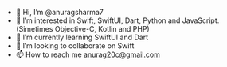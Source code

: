 - 👋 Hi, I’m @anuragsharma7
- 👀 I’m interested in Swift, SwiftUI, Dart, Python and JavaScript. (Simetimes Objective-C, Kotlin and PHP)
- 🌱 I’m currently learning SwiftUI and Dart
- 💞️ I’m looking to collaborate on Swift
- 📫 How to reach me anurag20c@gmail.com

<!---
anuragsharma7/anuragsharma7 is a ✨ special ✨ repository because its `README.md` (this file) appears on your GitHub profile.
You can click the Preview link to take a look at your changes.
--->
